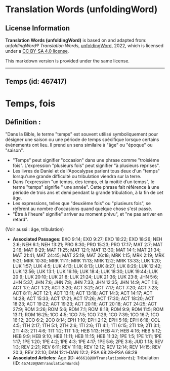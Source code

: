# Translation Words (unfoldingWord)

## License Information

**Translation Words (unfoldingWord)** is based on and adapted from: _unfoldingWord® Translation Words_, [unfoldingWord](https://unfoldingword.org/utw), 2022, which is licensed under a [CC BY-SA 4.0 license](https://creativecommons.org/licenses/by-sa/4.0/legalcode.en).

This markdown version is provided under the same license.



--------------------------------

## Temps (id: 467417)

Temps, fois
===========

Définition :
------------

"Dans la Bible, le terme "temps" est souvent utilisé symboliquement pour désigner une saison ou une période de temps spécifique lorsque certains événements ont lieu. Il prend un sens similaire à "âge" ou "époque" ou "saison".

* "Temps" peut signifier "occasion" dans une phrase comme "troisième fois". L'expression "plusieurs fois" peut signifier "à plusieurs reprises".
* Les livres de Daniel et de l'Apocalypse parlent tous deux d'un "temps" lorsqu'une grande difficulté ou tribulation viendra sur la terre.
* Dans l'expression "un temps, des temps, et la moitié d’un temps", le terme "temps" signifie " une année". Cette phrase fait référence à une période de trois ans et demi pendant la grande tribulation, à la fin de cet âge.
* Les expressions, telles que "deuxième fois" ou "plusieurs fois", se réfèrent au nombre d'occasions quand quelque chose s'est passé.
* "Être à l'heure" signifie" arriver au moment prévu", et "ne pas arriver en retard".

(Voir aussi : âge, tribulation)

* **Associated Passages:** EXO 9:14; EXO 9:27; EXO 18:22; EXO 18:26; NEH 2:6; NEH 6:1; NEH 13:21; PRO 8:30; PRO 15:23; PRO 17:17; MAT 2:7; MAT 2:16; MAT 8:29; MAT 11:25; MAT 12:1; MAT 13:30; MAT 14:1; MAT 21:34; MAT 21:41; MAT 24:45; MAT 25:19; MAT 26:18; MRK 1:15; MRK 2:19; MRK 9:21; MRK 10:30; MRK 11:11; MRK 11:13; MRK 12:2; MRK 13:33; LUK 1:20; LUK 1:57; LUK 4:5; LUK 4:13; LUK 8:13; LUK 8:27; LUK 8:29; LUK 12:42; LUK 12:56; LUK 13:1; LUK 16:16; LUK 18:4; LUK 18:30; LUK 19:44; LUK 20:9; LUK 20:10; LUK 21:8; LUK 21:24; LUK 21:36; LUK 23:8; JHN 5:6; JHN 5:37; JHN 7:6; JHN 7:8; JHN 7:33; JHN 12:35; JHN 14:9; ACT 1:6; ACT 1:7; ACT 1:21; ACT 3:20; ACT 3:21; ACT 7:17; ACT 7:20; ACT 7:23; ACT 8:11; ACT 12:1; ACT 13:11; ACT 13:18; ACT 14:3; ACT 14:17; ACT 14:28; ACT 15:33; ACT 17:21; ACT 17:26; ACT 17:30; ACT 18:20; ACT 18:23; ACT 19:22; ACT 19:23; ACT 20:16; ACT 20:18; ACT 24:25; ACT 27:9; ROM 3:26; ROM 5:6; ROM 7:1; ROM 8:18; ROM 9:9; ROM 11:5; ROM 13:11; ROM 16:25; 1CO 4:5; 1CO 7:5; 1CO 7:29; 1CO 7:39; 1CO 16:7; 1CO 16:12; 2CO 6:2; 2CO 8:14; EPH 1:10; EPH 2:12; EPH 5:16; EPH 6:18; COL 4:5; 1TH 2:17; 1TH 5:1; 2TH 2:6; 1TI 2:6; 1TI 4:1; 1TI 6:15; 2TI 1:9; 2TI 3:1; 2TI 4:3; 2TI 4:6; TIT 1:2; TIT 1:3; HEB 1:13; HEB 4:7; HEB 4:16; HEB 5:12; HEB 9:9; HEB 9:10; HEB 11:11; HEB 11:15; HEB 11:32; 1PE 1:5; 1PE 1:11; 1PE 1:17; 1PE 1:20; 1PE 4:2; 1PE 4:3; 1PE 4:17; 1PE 5:6; 2PE 3:6; JUD 1:18; REV 1:3; REV 2:21; REV 6:11; REV 11:18; REV 12:12; REV 12:14; REV 14:15; REV 20:3; REV 22:10; DAN 12:1–DAN 12:2; PSA 68:28–PSA 68:29
* **Associated Articles:** Âge (ID: `466618@UWTranslationWords`); Tribulation (ID: `467430@UWTranslationWords`)

